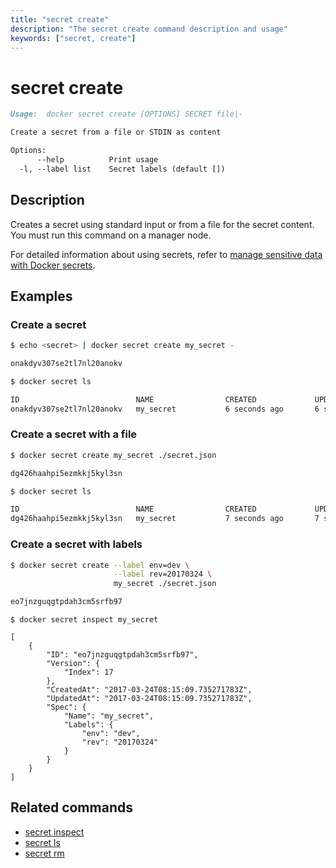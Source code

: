 ```yaml
---
title: "secret create"
description: "The secret create command description and usage"
keywords: ["secret, create"]
---
```


<!-- This file is maintained within the docker/cli GitHub
     repository at https://github.com/docker/cli/. Make all
     pull requests against that repo. If you see this file in
     another repository, consider it read-only there, as it will
     periodically be overwritten by the definitive file. Pull
     requests which include edits to this file in other repositories
     will be rejected.
-->

# secret create

```Markdown
Usage:	docker secret create [OPTIONS] SECRET file|-

Create a secret from a file or STDIN as content

Options:
      --help          Print usage
  -l, --label list    Secret labels (default [])
```

## Description

Creates a secret using standard input or from a file for the secret content. You must run this command on a manager node. 

For detailed information about using secrets, refer to [manage sensitive data with Docker secrets](https://docs.docker.com/engine/swarm/secrets/).

## Examples

### Create a secret

```bash
$ echo <secret> | docker secret create my_secret -

onakdyv307se2tl7nl20anokv

$ docker secret ls

ID                          NAME                CREATED             UPDATED
onakdyv307se2tl7nl20anokv   my_secret           6 seconds ago       6 seconds ago
```

### Create a secret with a file

```bash
$ docker secret create my_secret ./secret.json

dg426haahpi5ezmkkj5kyl3sn

$ docker secret ls

ID                          NAME                CREATED             UPDATED
dg426haahpi5ezmkkj5kyl3sn   my_secret           7 seconds ago       7 seconds ago
```

### Create a secret with labels

```bash
$ docker secret create --label env=dev \
                       --label rev=20170324 \
                       my_secret ./secret.json

eo7jnzguqgtpdah3cm5srfb97
```

```none
$ docker secret inspect my_secret

[
    {
        "ID": "eo7jnzguqgtpdah3cm5srfb97",
        "Version": {
            "Index": 17
        },
        "CreatedAt": "2017-03-24T08:15:09.735271783Z",
        "UpdatedAt": "2017-03-24T08:15:09.735271783Z",
        "Spec": {
            "Name": "my_secret",
            "Labels": {
                "env": "dev",
                "rev": "20170324"
            }
        }
    }
]
```


## Related commands

* [secret inspect](secret_inspect.md)
* [secret ls](secret_ls.md)
* [secret rm](secret_rm.md)
